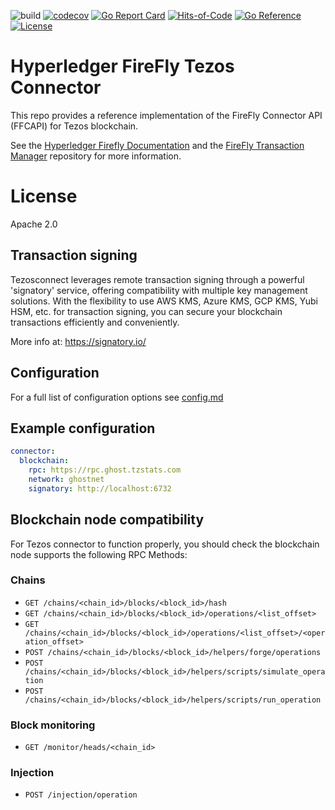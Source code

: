 ![build](https://github.com/hyperledger/firefly-tezosconnect/actions/workflows/go.yml/badge.svg?branch=main&event=push)
[![codecov](https://codecov.io/gh/hyperledger/firefly-tezosconnect/branch/main/graph/badge.svg)](https://codecov.io/gh/hyperledger/firefly-tezosconnect)
[![Go Report Card](https://goreportcard.com/badge/github.com/hyperledger/firefly-tezosconnect)](https://goreportcard.com/report/github.com/hyperledger/firefly-tezosconnect)
[![Hits-of-Code](https://hitsofcode.com/github/hyperledger/firefly-tezosconnect?branch=main)](https://hitsofcode.com/view/github/hyperledger/firefly-tezosconnect?branch=main)
[![Go Reference](https://pkg.go.dev/badge/github.com/hyperledger/firefly-tezosconnect.svg)](https://pkg.go.dev/github.com/hyperledger/firefly-tezosconnect)
[![License](https://img.shields.io/badge/apache-2.0-blue.svg)](https://github.com/hyperledger/firefly-tezosconnect/blob/main/LICENSE)

# Hyperledger FireFly Tezos Connector

This repo provides a reference implementation of the FireFly Connector API (FFCAPI)
for Tezos blockchain.

See the [Hyperledger Firefly Documentation](https://hyperledger.github.io/firefly/overview/public_vs_permissioned.html#firefly-architecture-for-public-chains)
and the [FireFly Transaction Manager](https://github.com/hyperledger/firefly-transaction-manager) repository for
more information.

# License

Apache 2.0

## Transaction signing

Tezosconnect leverages remote transaction signing through a powerful 'signatory' service, offering compatibility with multiple key management solutions. With the flexibility to use AWS KMS, Azure KMS, GCP KMS, Yubi HSM, etc. for transaction signing, you can secure your blockchain transactions efficiently and conveniently.

More info at: https://signatory.io/

## Configuration

For a full list of configuration options see [config.md](./config.md)

## Example configuration

```yaml
connector:
  blockchain:
    rpc: https://rpc.ghost.tzstats.com
    network: ghostnet
    signatory: http://localhost:6732
```

## Blockchain node compatibility

For Tezos connector to function properly, you should check the blockchain node supports the following RPC Methods:

### Chains
- `GET /chains/<chain_id>/blocks/<block_id>/hash`
- `GET /chains/<chain_id>/blocks/<block_id>/operations/<list_offset>`
- `GET /chains/<chain_id>/blocks/<block_id>/operations/<list_offset>/<operation_offset>`
- `POST /chains/<chain_id>/blocks/<block_id>/helpers/forge/operations`
- `POST /chains/<chain_id>/blocks/<block_id>/helpers/scripts/simulate_operation`
- `POST /chains/<chain_id>/blocks/<block_id>/helpers/scripts/run_operation`

### Block monitoring
- `GET /monitor/heads/<chain_id>`

### Injection
- `POST /injection/operation`
